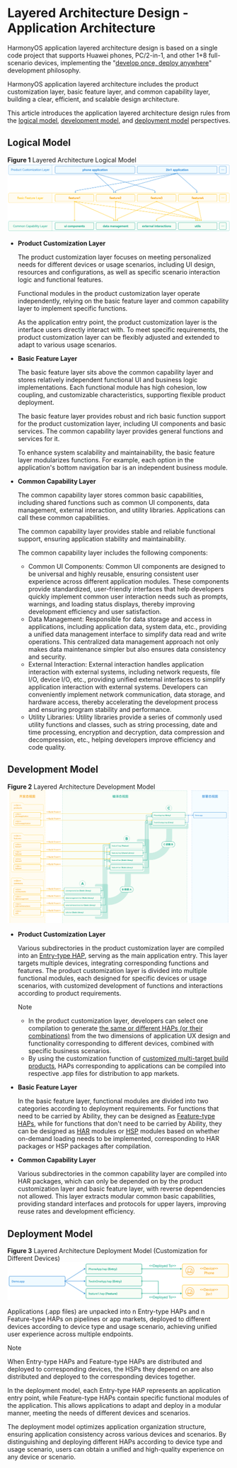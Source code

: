 # Layered Architecture Design - Application Architecture

HarmonyOS application layered architecture design is based on a single code project that supports Huawei phones, PC/2-in-1, and other 1+8 full-scenario devices, implementing the "[develop once, deploy anywhere](https://developer.huawei.com/consumer/cn/doc/harmonyos-guides/foreword)" development philosophy.

HarmonyOS application layered architecture includes the product customization layer, basic feature layer, and common capability layer, building a clear, efficient, and scalable design architecture.

This article introduces the application layered architecture design rules from the [logical model](https://developer.huawei.com/consumer/cn/doc/best-practices/bpta-layered-architecture-design#section2075132511213), [development model](https://developer.huawei.com/consumer/cn/doc/best-practices/bpta-layered-architecture-design#section1191910571522), and [deployment model](https://developer.huawei.com/consumer/cn/doc/best-practices/bpta-layered-architecture-design#section1117721715317) perspectives.

## Logical Model

**Figure 1** Layered Architecture Logical Model  
![](./assets/image_1.png)

- **Product Customization Layer**

  The product customization layer focuses on meeting personalized needs for different devices or usage scenarios, including UI design, resources and configurations, as well as specific scenario interaction logic and functional features.

  Functional modules in the product customization layer operate independently, relying on the basic feature layer and common capability layer to implement specific functions.

  As the application entry point, the product customization layer is the interface users directly interact with. To meet specific requirements, the product customization layer can be flexibly adjusted and extended to adapt to various usage scenarios.

- **Basic Feature Layer**

  The basic feature layer sits above the common capability layer and stores relatively independent functional UI and business logic implementations. Each functional module has high cohesion, low coupling, and customizable characteristics, supporting flexible product deployment.

  The basic feature layer provides robust and rich basic function support for the product customization layer, including UI components and basic services. The common capability layer provides general functions and services for it.

  To enhance system scalability and maintainability, the basic feature layer modularizes functions. For example, each option in the application's bottom navigation bar is an independent business module.

- **Common Capability Layer**

  The common capability layer stores common basic capabilities, including shared functions such as common UI components, data management, external interaction, and utility libraries. Applications can call these common capabilities.

  The common capability layer provides stable and reliable functional support, ensuring application stability and maintainability.

  The common capability layer includes the following components:

  - Common UI Components: Common UI components are designed to be universal and highly reusable, ensuring consistent user experience across different application modules. These components provide standardized, user-friendly interfaces that help developers quickly implement common user interaction needs such as prompts, warnings, and loading status displays, thereby improving development efficiency and user satisfaction.
  - Data Management: Responsible for data storage and access in applications, including application data, system data, etc., providing a unified data management interface to simplify data read and write operations. This centralized data management approach not only makes data maintenance simpler but also ensures data consistency and security.
  - External Interaction: External interaction handles application interaction with external systems, including network requests, file I/O, device I/O, etc., providing unified external interfaces to simplify application interaction with external systems. Developers can conveniently implement network communication, data storage, and hardware access, thereby accelerating the development process and ensuring program stability and performance.
  - Utility Libraries: Utility libraries provide a series of commonly used utility functions and classes, such as string processing, date and time processing, encryption and decryption, data compression and decompression, etc., helping developers improve efficiency and code quality.

## Development Model

**Figure 2** Layered Architecture Development Model  
![](./assets/image_2.png)

- **Product Customization Layer**

  Various subdirectories in the product customization layer are compiled into an [Entry-type HAP](https://developer.huawei.com/consumer/cn/doc/harmonyos-guides/hap-package), serving as the main application entry. This layer targets multiple devices, integrating corresponding functions and features. The product customization layer is divided into multiple functional modules, each designed for specific devices or usage scenarios, with customized development of functions and interactions according to product requirements.

  Note

  - In the product customization layer, developers can select one compilation to generate [the same or different HAPs (or their combinations)](https://developer.huawei.com/consumer/cn/doc/harmonyos-guides/introduction#%E9%83%A8%E7%BD%B2%E6%A8%A1%E5%9E%8B) from the two dimensions of application UX design and functionality corresponding to different devices, combined with specific business scenarios.
  - By using the customization function of [customized multi-target build products](https://developer.huawei.com/consumer/cn/doc/harmonyos-guides/ide-customized-multi-targets-and-products-guides), HAPs corresponding to applications can be compiled into respective .app files for distribution to app markets.

- **Basic Feature Layer**

  In the basic feature layer, functional modules are divided into two categories according to deployment requirements. For functions that need to be carried by Ability, they can be designed as [Feature-type HAPs](https://developer.huawei.com/consumer/cn/doc/harmonyos-guides/hap-package), while for functions that don't need to be carried by Ability, they can be designed as [HAR](https://developer.huawei.com/consumer/cn/doc/harmonyos-guides/har-package) modules or [HSP](https://developer.huawei.com/consumer/cn/doc/harmonyos-guides/in-app-hsp) modules based on whether on-demand loading needs to be implemented, corresponding to HAR packages or HSP packages after compilation.

- **Common Capability Layer**

  Various subdirectories in the common capability layer are compiled into HAR packages, which can only be depended on by the product customization layer and basic feature layer, with reverse dependencies not allowed. This layer extracts modular common basic capabilities, providing standard interfaces and protocols for upper layers, improving reuse rates and development efficiency.

## Deployment Model

**Figure 3** Layered Architecture Deployment Model (Customization for Different Devices)  
![](./assets/image_3.png)

Applications (.app files) are unpacked into n Entry-type HAPs and n Feature-type HAPs on pipelines or app markets, deployed to different devices according to device type and usage scenario, achieving unified user experience across multiple endpoints.

Note

When Entry-type HAPs and Feature-type HAPs are distributed and deployed to corresponding devices, the HSPs they depend on are also distributed and deployed to the corresponding devices together.

In the deployment model, each Entry-type HAP represents an application entry point, while Feature-type HAPs contain specific functional modules of the application. This allows applications to adapt and deploy in a modular manner, meeting the needs of different devices and scenarios.

The deployment model optimizes application organization structure, ensuring application consistency across various devices and scenarios. By distinguishing and deploying different HAPs according to device type and usage scenario, users can obtain a unified and high-quality experience on any device or scenario.
